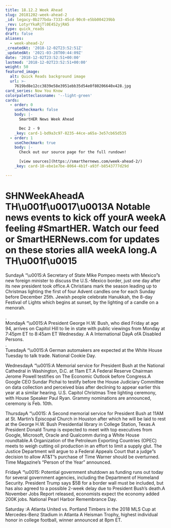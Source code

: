 ```yaml
---
title: 18.12.2 Week Ahead
slug: 20181202-week-ahead-2
_id: legacy-0b277bda-7333-45cd-90c0-e5bb004239bb
_rev: LotyrYkaRjTl0E452yjRA5
type: quick_reads
draft: false
aliases:
  - week-ahead-2/
_createdAt: '2018-12-02T23:52:51Z'
_updatedAt: '2021-03-28T00:44:09Z'
date: '2018-12-02T23:52:51+00:00'
lastmod: '2018-12-02T23:52:51+00:00'
weight: 50
featured_image:
  alt: Quick Reads background image
  url: >-
    7619bd8e12cc3839e58e3951ebb35d54e0f80206640x428.jpg
card_series: Now You Know
colorpaletteclassname: '--light-green'
cards:
  - order: 0
    useCheckmark: false
    body: |-
      SmartHER News Week Ahead

      Dec 2 - 9
    _key: card-1-bd9a3c97-8235-44ce-a65a-3e57cb65d535
  - order: 1
    useCheckmark: true
    body: |-
      Check out our source page for the full rundown!

      [view sources](https://smarthernews.com/week-ahead-2/)
    _key: card-10-ebe1e7be-8064-4b1f-a93f-b8543777d29d

---
```

# SHNWeekAheadA TH\u001f\u0017\u0013A Notable news events to kick off yourA weekA feeling #SmartHER. Watch our feed or SmartHERNews.com for updates on these stories allA weekA long.A TH\u001f\u0015

SundayA “\u0015:A Secretary of State Mike Pompeo meets with Mexico”s new foreign minister to discuss the U.S.-Mexico border, just one day after its new president took office.A Christians mark the season leading up to Christmas lighting the first of four Advent candles one for each Sunday before December 25th. Jewish people celebrate Hanukkah, the 8-day Festival of Lights which begins at sunset, by the lighting of a candle on a menorah.

.  
MondayA “\u0015:A President George H.W. Bush, who died Friday at age 94, arrives on Capitol Hill to lie in state with public viewings from Monday at 7:45pm ET to 8:45am ET Wednesday. A A International DayA ofA Disabled Persons.  
.  
TuesdayA “\u0015:A German automakers are expected at the White House Tuesday to talk trade. National Cookie Day.

WednesdayA “\u0015:A Memorial service for President Bush at the National Cathedral in Washington, D.C. at 11am ET.A Federal Reserve Chairman Jerome Powell testifies on The Economic Outlook before Congress.A Google CEO Sundar Pichai to testify before the House Judiciary Committee on data collection and perceived bias after declining to appear earlier this year at a similar hearing. U.S. Capitol Christmas Tree lighting ceremony, with House Speaker Paul Ryan. Grammy nominations are announced, ceremony is Feb. 10th.

ThursdayA “\u0015: A Second memorial service for President Bush at 11AM at St. Martin’s Episcopal Church in Houston after which he will be laid to rest at the George H.W. Bush Presidential library in College Station, Texas.A President Donald Trump is expected to meet with top executives from Google, Microsoft, Oracle and Qualcomm during a White House roundtable.A Organization of the Petroleum Exporting Countries (OPEC) meets to weigh cutting oil production in an effort to limit a supply glut. The Justice Department will argue to a Federal Appeals Court that a judge”s decision to allow AT&T”s purchase of Time Warner should be overturned. Time Magazine’s “Person of the Year” announced.

FridayA “\u0015: Potential government shutdown as funding runs out today for several government agencies, including the Department of Homeland Security. President Trump says $5B for a border wall must be included, but has also agreed to a possible 2-week delay due to President Bush’s death.A November Jobs Report released, economists expect the economy added 200K jobs. National Pearl Harbor Remembrance Day.

Saturday :A Atlanta United vs. Portland Timbers in the 2018 MLS Cup at Mercedes-Benz Stadium in Atlanta A Heisman Trophy, highest individual honor in college football, winner announced at 8pm ET.